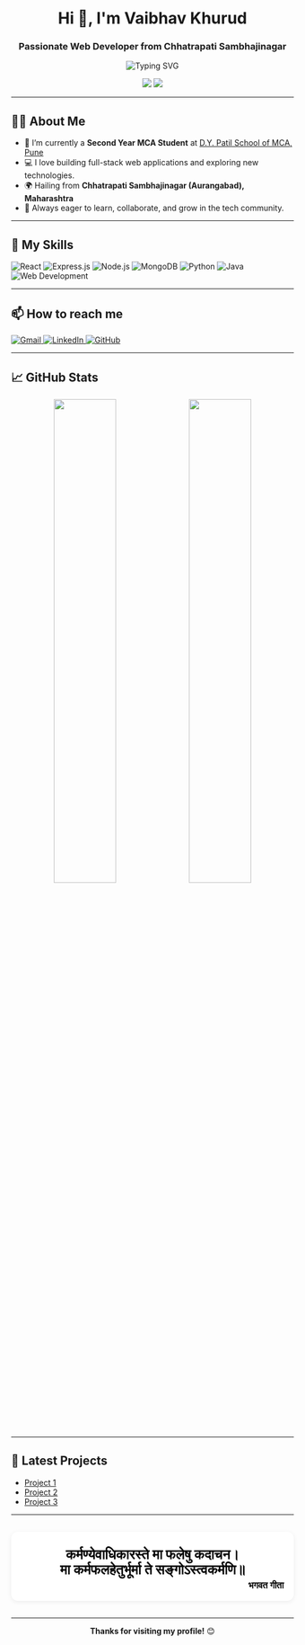 <h1 align="center">Hi 👋, I'm Vaibhav Khurud</h1>
<h3 align="center">Passionate Web Developer from Chhatrapati Sambhajinagar</h3>

<p align="center">
  <img src="https://readme-typing-svg.demolab.com?font=Fira+Code&size=22&pause=1000&color=36BCF7&center=true&vCenter=true&width=435&lines=Full+Stack+Web+Developer;React+%7C+Node+%7C+Express+%7C+MongoDB;Python+%7C+Java+Enthusiast" alt="Typing SVG" />
</p>

<p align="center">
  <img src="https://img.shields.io/badge/Location-Chhatrapati%20Sambhajinagar-orange?style=flat-square" />
  <img src="https://img.shields.io/badge/Studying-MCA%20@%20D.Y.Patil%20School%20of%20MCA%20Pune-blue?style=flat-square" />
</p>

---

## 🙋‍♂️ About Me

- 🌱 I’m currently a **Second Year MCA Student** at [D.Y. Patil School of MCA, Pune](https://www.dypatilmcapune.edu.in/)
- 💻 I love building full-stack web applications and exploring new technologies.
- 🌍 Hailing from **Chhatrapati Sambhajinagar (Aurangabad), Maharashtra**
- 👀 Always eager to learn, collaborate, and grow in the tech community.

---

## 🚀 My Skills

<p align="left">
  <img src="https://img.shields.io/badge/React-20232A?style=for-the-badge&logo=react&logoColor=61DAFB" alt="React" />
  <img src="https://img.shields.io/badge/Express.js-404D59?style=for-the-badge&logo=express&logoColor=white" alt="Express.js" />
  <img src="https://img.shields.io/badge/Node.js-339933?style=for-the-badge&logo=node.js&logoColor=white" alt="Node.js" />
  <img src="https://img.shields.io/badge/MongoDB-4EA94B?style=for-the-badge&logo=mongodb&logoColor=white" alt="MongoDB" />
  <img src="https://img.shields.io/badge/Python-3776AB?style=for-the-badge&logo=python&logoColor=white" alt="Python" />
  <img src="https://img.shields.io/badge/Java-007396?style=for-the-badge&logo=java&logoColor=white" alt="Java" />
  <img src="https://img.shields.io/badge/Web%20Development-F7DF1E?style=for-the-badge&logo=javascript&logoColor=black" alt="Web Development" />
</p>

---

## 📫 How to reach me

<p align="left">
  <a href="mailto:vaibhavkhurud2003@gmail.com">
    <img src="https://img.shields.io/badge/Gmail-EA4335?style=for-the-badge&logo=gmail&logoColor=white" alt="Gmail" />
  </a>
  <a href="https://www.linkedin.com/in/vaibhavkhurud/" target="_blank">
    <img src="https://img.shields.io/badge/LinkedIn-0A66C2?style=for-the-badge&logo=linkedin&logoColor=white" alt="LinkedIn" />
  </a>
  <a href="https://github.com/vaibhavkhurud" target="_blank">
    <img src="https://img.shields.io/badge/GitHub-181717?style=for-the-badge&logo=github&logoColor=white" alt="GitHub" />
  </a>
</p>

---

## 📈 GitHub Stats

<p align="center">
  <img src="https://github-readme-stats.vercel.app/api?username=vaibhavkhurud&show_icons=true&theme=radical" width="47%" />
  <img src="https://github-readme-streak-stats.herokuapp.com/?user=vaibhavkhurud&theme=radical" width="47%" />
</p>

---

## 🌱 Latest Projects

<!-- Add links to your best or most recent projects here -->
- [Project 1](https://github.com/vaibhavkhurud/Whether-App-using-React)
- [Project 2](#)
- [Project 3](#)

---

<div align="center" style="background: #fff; border-radius: 12px; box-shadow: 0 2px 8px rgba(0,0,0,0.07); padding: 28px 18px 18px 18px; margin: 30px 0 30px 0; max-width: 600px;">
  <span style="
    display: block;
    font-family: 'Tiro Devanagari Marathi', serif;
    font-size: 1.5rem;
    font-weight: bold;
    color: #000;
    margin-bottom: 5px;
  ">
    कर्मण्येवाधिकारस्ते मा फलेषु कदाचन।<br>
    मा कर्मफलहेतुर्भूर्मा ते सङ्गोऽस्त्वकर्मणि॥
  </span>
  <div align="right" style="font-family: 'Tiro Devanagari Marathi', serif; font-size: 1rem; color: #000; font-weight: bold;">
    भगवत गीता
  </div>
</div>

<!-- Load Tiro Devanagari Marathi font from Google Fonts (some README viewers may not support it) -->
<link href="https://fonts.googleapis.com/css2?family=Tiro+Devanagari+Marathi:wght@400;700&display=swap" rel="stylesheet">

---

<p align="center">
  <b>Thanks for visiting my profile!</b> 😊
</p>
